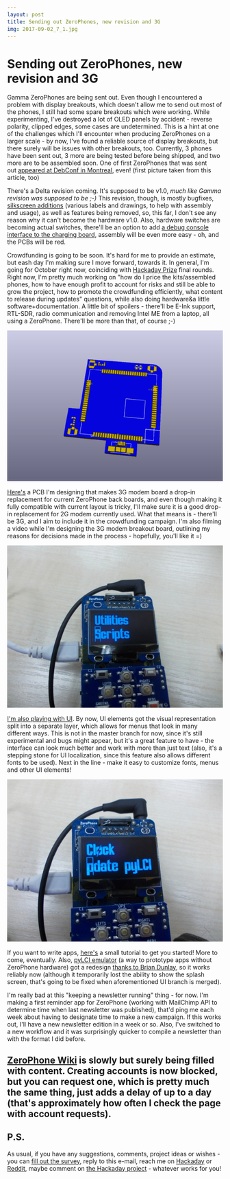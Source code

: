 ```yaml
---
layout: post
title: Sending out ZeroPhones, new revision and 3G
img: 2017-09-02_7_1.jpg 
---
```


# Sending out ZeroPhones, new revision and 3G

 Gamma ZeroPhones are being sent out. Even though I encountered a problem with display breakouts, which doesn't allow me to send out most of the phones, I still had some spare breakouts which were working. While experimenting, I've destroyed a lot of OLED panels by accident - reverse polarity, clipped edges, some cases are undetermined. This is a hint at one of the challenges which I'll encounter when producing ZeroPhones on a larger scale - by now, I've found a reliable source of display breakouts, but there surely will be issues with other breakouts, too. Currently, 3 phones have been sent out, 3 more are being tested before being shipped, and two more are to be assembled soon. One of first ZeroPhones that was sent out [appeared at DebConf in Montreal](https://bits.debian.org/2017/08/debian-mobile-continues.html), even! (first picture taken from this article, too)  
   
 There's a Delta revision coming. It's supposed to be v1.0, *much like Gamma revision was supposed to be ;-)* This revision, though, is mostly bugfixes, [silkscreen additions](https://github.com/ZeroPhone/ZeroPhone-PCBs/issues/52) (various labels and drawings, to help with assembly and usage), as well as features being removed, so, this far, I don't see any reason why it can't become the hardware v1.0. Also, hardware switches are becoming actual switches, there'll be an option to add [a debug console interface to the charging board](https://github.com/ZeroPhone/ZeroPhone-PCBs/issues/49), assembly will be even more easy - oh, and the PCBs will be red.  
   
 Crowdfunding is going to be soon. It's hard for me to provide an estimate, but eash day I'm making sure I move forward, towards it. In general, I'm going for October right now, coinciding with [Hackaday Prize](https://hackaday.io/prize) final rounds. Right now, I'm pretty much working on "how do I price the kits/assembled phones, how to have enough profit to account for risks and still be able to grow the project, how to promote the crowdfunding efficiently, what content to release during updates" questions, while also doing hardware&a little software+documentation. A little bit of spoilers - there'll be E-Ink support, RTL-SDR, radio communication and removing Intel ME from a laptop, all using a ZeroPhone. There'll be more than that, of course ;-)  
   
 ![](../images/2017-09-02_7_2.png)  
   
 [Here's](https://github.com/ZeroPhone/ZeroPhone-Mod-PCBs/tree/master/sim53x0_breakout) a PCB I'm designing that makes 3G modem board a drop-in replacement for current ZeroPhone back boards, and even though making it fully compatible with current layout is tricky, I'll make sure it is a good drop-in replacement for 2G modem currently used. What that means is - there'll be 3G, and I aim to include it in the crowdfunding campaign. I'm also filming a video while I'm designing the 3G modem breakout board, outlining my reasons for decisions made in the process - hopefully, you'll like it =)  
   
 ![](../images/2017-09-02_7_3.jpg)  
   
 [I'm also playing with UI](https://github.com/ZeroPhone/pyLCI/tree/prettier_ui). By now, UI elements got the visual representation split into a separate layer, which allows for menus that look in many different ways. This is not in the master branch for now, since it's still experimental and bugs might appear, but it's a great feature to have - the interface can look much better and work with more than just text (also, it's a stepping stone for UI localization, since this feature also allows different fonts to be used). Next in the line - make it easy to customize fonts, menus and other UI elements!  
   
 ![](../images/2017-09-02_7_4.jpg)  
   
 If you want to write apps, [here's](https://hackaday.io/project/19035/log/63675) a small tutorial to get you started! More to come, eventually. Also, [pyLCI emulator](http://wiki.zerophone.org/index.php/PyLCI_emulator_setup) (a way to prototype apps without ZeroPhone hardware) got a redesign [thanks to Brian Dunlay](https://github.com/ZeroPhone/pyLCI/pull/12), so it works reliably now (although it temporarily lost the ability to show the splash screen, that's going to be fixed when aforementioned UI branch is merged).  
   
 I'm really bad at this "keeping a newsletter running" thing - for now. I'm making a first reminder app for ZeroPhone (working with MailChimp API to determine time when last newsletter was published), that'd ping me each week about having to designate time to make a new campaign. If this works out, I'll have a new newsletter edition in a week or so. Also, I've switched to a new workflow and it was surprisingly quicker to compile a newsletter than with the format I did before.  
   
 [ZeroPhone Wiki](http://wiki.zerophone.org/index.php/Main_Page) is slowly but surely being filled with content. Creating accounts is now blocked, but you can request one, which is pretty much the same thing, just adds a delay of up to a day (that's approximately how often I check the page with account requests).  
---

## P.S.

 As usual, if you have any suggestions, comments, project ideas or wishes - you can [fill out the survey](https://zerophone.github.io/newsletter/survey/), reply to this e-mail, reach me on [Hackaday](https://hackaday.io/CRImier) or [Reddit](https://www.reddit.com/user/CRImier), maybe comment on [the Hackaday project](https://hackaday.io/project/19035) - whatever works for you! 

  